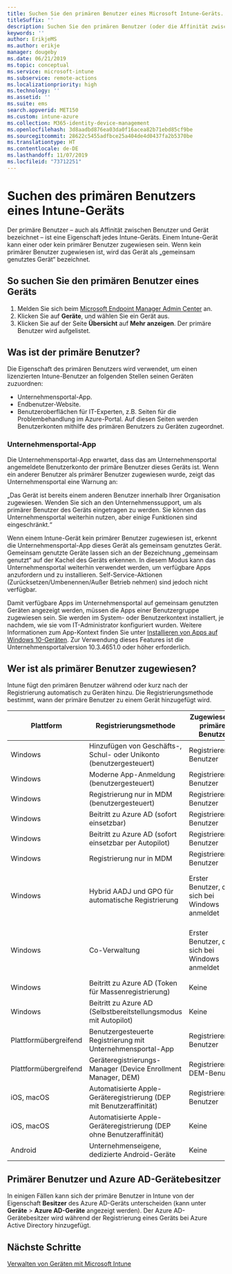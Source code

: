 ```yaml
---
title: Suchen Sie den primären Benutzer eines Microsoft Intune-Geräts.
titleSuffix: ''
description: Suchen Sie den primären Benutzer (oder die Affinität zwischen Benutzer und Gerät) eines Intune-Geräts.
keywords: ''
author: ErikjeMS
ms.author: erikje
manager: dougeby
ms.date: 06/21/2019
ms.topic: conceptual
ms.service: microsoft-intune
ms.subservice: remote-actions
ms.localizationpriority: high
ms.technology: ''
ms.assetid: ''
ms.suite: ems
search.appverid: MET150
ms.custom: intune-azure
ms.collection: M365-identity-device-management
ms.openlocfilehash: 3d8aadbd876ea03da0f16acea82b71ebd85cf9be
ms.sourcegitcommit: 28622c5455adfbce25a404de4d0437fa2b5370be
ms.translationtype: HT
ms.contentlocale: de-DE
ms.lasthandoff: 11/07/2019
ms.locfileid: "73712251"
---
```

# <a name="find-the-primary-user-of-an-intune-device"></a>Suchen des primären Benutzers eines Intune-Geräts

Der primäre Benutzer – auch als Affinität zwischen Benutzer und Gerät bezeichnet – ist eine Eigenschaft jedes Intune-Geräts. Einem Intune-Gerät kann einer oder kein primärer Benutzer zugewiesen sein. Wenn kein primärer Benutzer zugewiesen ist, wird das Gerät als „gemeinsam genutztes Gerät“ bezeichnet.

## <a name="how-to-find-a-devices-primary-user"></a>So suchen Sie den primären Benutzer eines Geräts

1. Melden Sie sich beim [Microsoft Endpoint Manager Admin Center](https://go.microsoft.com/fwlink/?linkid=2109431) an.
2. Klicken Sie auf **Geräte**, und wählen Sie ein Gerät aus.
3. Klicken Sie auf der Seite **Übersicht** auf **Mehr anzeigen**. Der primäre Benutzer wird aufgelistet.

## <a name="what-is-the-primary-user"></a>Was ist der primäre Benutzer?
Die Eigenschaft des primären Benutzers wird verwendet, um einen lizenzierten Intune-Benutzer an folgenden Stellen seinen Geräten zuzuordnen:
- Unternehmensportal-App.
- Endbenutzer-Website.
- Benutzeroberflächen für IT-Experten, z.B. Seiten für die Problembehandlung im Azure-Portal. Auf diesen Seiten werden Benutzerkonten mithilfe des primären Benutzers zu Geräten zugeordnet.    

### <a name="company-portal-app"></a>Unternehmensportal-App
Die Unternehmensportal-App erwartet, dass das am Unternehmensportal angemeldete Benutzerkonto der primäre Benutzer dieses Geräts ist. Wenn ein anderer Benutzer als primärer Benutzer zugewiesen wurde, zeigt das Unternehmensportal eine Warnung an:

„Das Gerät ist bereits einem anderen Benutzer innerhalb Ihrer Organisation zugewiesen. Wenden Sie sich an den Unternehmenssupport, um als primärer Benutzer des Geräts eingetragen zu werden. Sie können das Unternehmensportal weiterhin nutzen, aber einige Funktionen sind eingeschränkt.“

Wenn einem Intune-Gerät kein primärer Benutzer zugewiesen ist, erkennt die Unternehmensportal-App dieses Gerät als gemeinsam genutztes Gerät. Gemeinsam genutzte Geräte lassen sich an der Bezeichnung „gemeinsam genutzt“ auf der Kachel des Geräts erkennen. In diesem Modus kann das Unternehmensportal weiterhin verwendet werden, um verfügbare Apps anzufordern und zu installieren. Self-Service-Aktionen (Zurücksetzen/Umbenennen/Außer Betrieb nehmen) sind jedoch nicht verfügbar.  

Damit verfügbare Apps im Unternehmensportal auf gemeinsam genutzten Geräten angezeigt werden, müssen die Apps einer Benutzergruppe zugewiesen sein. Sie werden im System- oder Benutzerkontext installiert, je nachdem, wie sie vom IT-Administrator konfiguriert wurden. Weitere Informationen zum App-Kontext finden Sie unter [Installieren von Apps auf Windows 10-Geräten](../apps/apps-windows-10-app-deploy.md). Zur Verwendung dieses Features ist die Unternehmensportalversion 10.3.4651.0 oder höher erforderlich.


## <a name="who-is-assigned-as-the-primary-user"></a>Wer ist als primärer Benutzer zugewiesen?
Intune fügt den primären Benutzer während oder kurz nach der Registrierung automatisch zu Geräten hinzu. Die Registrierungsmethode bestimmt, wann der primäre Benutzer zu einem Gerät hinzugefügt wird.

| Plattform | Registrierungsmethode | Zugewiesener primärer Benutzer | Primärer Benutzer ist zugewiesen |
| ---- | ---- | ---- | ---- |
| Windows | Hinzufügen von Geschäfts-, Schul- oder Unikonto (benutzergesteuert) | Registrierender Benutzer | Während der Registrierung |   
| Windows | Moderne App-Anmeldung (benutzergesteuert) | Registrierender Benutzer | Während der Registrierung | 
| Windows | Registrierung nur in MDM (benutzergesteuert) | Registrierender Benutzer | Während der Registrierung | 
| Windows | Beitritt zu Azure AD (sofort einsetzbar) | Registrierender Benutzer | Während der Registrierung | 
| Windows | Beitritt zu Azure AD (sofort einsetzbar per Autopilot) | Registrierender Benutzer | Während der Registrierung | 
| Windows | Registrierung nur in MDM | Registrierender Benutzer | Während der Registrierung | 
| Windows | Hybrid AADJ und GPO für automatische Registrierung | Erster Benutzer, der sich bei Windows anmeldet | Wenn der erste Benutzer sich bei Windows anmeldet| 
| Windows | Co-Verwaltung | Erster Benutzer, der sich bei Windows anmeldet | Wenn der erste Benutzer sich bei Windows anmeldet | 
| Windows | Beitritt zu Azure AD (Token für Massenregistrierung) | Keine | Nicht verfügbar | 
| Windows | Beitritt zu Azure AD (Selbstbereitstellungsmodus mit Autopilot) | Keine | Nicht verfügbar | 
| Plattformübergreifend | Benutzergesteuerte Registrierung mit Unternehmensportal-App | Registrierender Benutzer | Während der Registrierung |
| Plattformübergreifend | Geräteregistrierungs-Manager (Device Enrollment Manager, DEM) | Registrierender DEM-Benutzer | Während der Registrierung |
| iOS, macOS | Automatisierte Apple-Geräteregistrierung (DEP mit Benutzeraffinität) | Registrierender Benutzer | Während der Registrierung |
| iOS, macOS | Automatisierte Apple-Geräteregistrierung (DEP ohne Benutzeraffinität) | Keine | Nicht verfügbar |
| Android | Unternehmenseigene, dedizierte Android-Geräte | Keine | Nicht verfügbar |

## <a name="primary-user-and-azure-ad-device-owner"></a>Primärer Benutzer und Azure AD-Gerätebesitzer
In einigen Fällen kann sich der primäre Benutzer in Intune von der Eigenschaft **Besitzer** des Azure AD-Geräts unterscheiden (kann unter **Geräte** > **Azure AD-Geräte** angezeigt werden). Der Azure AD-Gerätebesitzer wird während der Registrierung eines Geräts bei Azure Active Directory hinzugefügt.

## <a name="next-steps"></a>Nächste Schritte
[Verwalten von Geräten mit Microsoft Intune](device-management.md)
